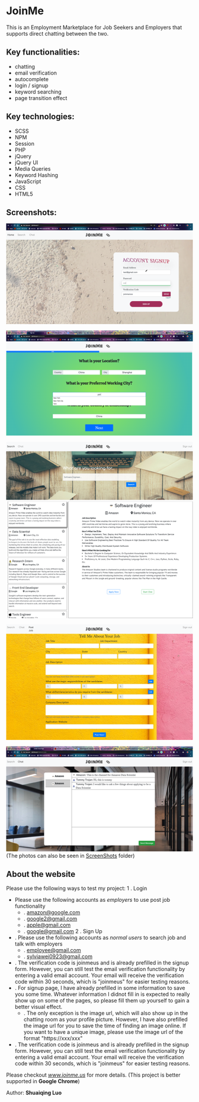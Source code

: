 # JoinMe
This is an Employment Marketplace for Job Seekers and Employers that supports direct chatting between the two.
## Key functionalities: 
* chatting
* email verification
* autocomplete
* login / signup
* keyword searching
* page transition effect 

## Key technologies:
* SCSS
* NPM
* Session
* PHP
* jQuery
* jQuery UI
* Media Queries
* Keyword Hashing
* JavaScript
* CSS
* HTML5

## Screenshots:
![index](screenshots/index.png)

![signup](screenshots/signup.png)

![job search](screenshots/job_search.png)

![post job](screenshots/post_job.png)

![chatting](screenshots/chatting.png)
                    (The photos can also be seen in [ScreenShots](screenshots) folder)
                    
                    
## About the website ##
Please use the following ways to test my project:
1 . Login
  * Please use the following accounts as *employers* to use post job functionality
    * . amazon@google.com
    * . google2@gmail.com
    * . apple@gmail.com
    * . google@gmail.com
2 . Sign Up
  * . Please use the following accounts as *normal users* to search job and talk with employers
    * . employee@gmail.com
    * . sylviawei0923@gmail.com
  * . The verification code is joinmeus and is already prefilled in the signup form. However, you can still test the email verification functionality by entering a valid email account. Your email will receive the verification code within 30 seconds, which is "joinmeus" for easier testing reasons.
  * . For signup page, I have already prefilled in some information to save you some time. Whatever information I didnot fill in is expected to really show up on some of the pages, so please fill them up yourself to gain a better visual effect. 
    * . The only exception is the image url, which will also show up in the chatting room as your profile picture. However, I have also prefilled the image url for you to save the time of finding an image online. If you want to have a unique image, please use the image url of the format "https://xxx/xxx"
  * . The verification code is joinmeus and is already prefilled in the signup form. However, you can still test the email verification functionality by entering a valid email account. Your email will receive the verification code within 30 seconds, which is "joinmeus" for easier testing reasons.

Please checkout *www.joinme.us* for more details. (This project is better supported in **Google Chrome**)

Author: **Shuaiqing Luo**


